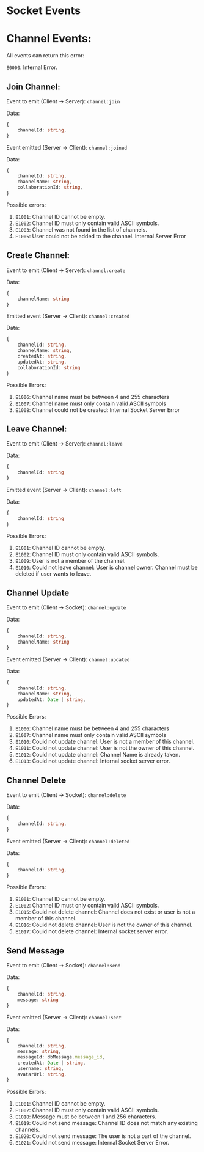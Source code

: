 # Socket Events


# Channel Events:  

All events can return this error:

`E0000`: Internal Error.



## Join Channel: 

Event to emit (Client -> Server): `channel:join`

Data: 
```typescript
{
    channelId: string,
}
```

Event emitted (Server -> Client): `channel:joined`

Data: 
```typescript
{
    channelId: string,
    channelName: string,
    collaborationId: string,
}
```

Possible errors: 

1. `E1001`: Channel ID cannot be empty.
2. `E1002`: Channel ID must only contain valid ASCII symbols. 
3. `E1003`: Channel was not found in the list of channels.
5. `E1005`: User could not be added to the channel. Internal Server Error


## Create Channel:

Event to emit (Client -> Server): `channel:create`

Data: 

```typescript
{
    channelName: string
}
```


Emitted event (Server -> Client): `channel:created`

Data: 
```typescript
{
    channelId: string,
    channelName: string,
    createdAt: string,
    updatedAt: string,
    collaborationId: string
}
```

Possible Errors: 

1. `E1006`: Channel name must be between 4 and 255 characters
2. `E1007`: Channel name must only contain valid ASCII symbols
3. `E1008`: Channel could not be created: Internal Socket Server Error

## Leave Channel:

Event to emit (Client -> Server): `channel:leave`

Data:

```typescript
{
    channelId: string
}
```

Emitted event (Server -> Client): `channel:left`

Data: 
```typescript
{
    channelId: string 
}
```

Possible Errors:
1. `E1001`: Channel ID cannot be empty.
2. `E1002`: Channel ID must only contain valid ASCII symbols. 
3. `E1009`: User is not a member of the channel. 
4. `E1010`: Could not leave channel: User is channel owner. Channel must be deleted if user wants to leave.

## Channel Update

Event to emit (Client -> Socket): `channel:update`

Data:

```typescript
{
    channelId: string,
    channelName: string
}
```

Event emitted (Server -> Client): `channel:updated`

Data:

```typescript
{
    channelId: string,
    channelName: string,
    updatedAt: Date | string,
}
```

Possible Errors:

1. `E1006`: Channel name must be between 4 and 255 characters
2. `E1007`: Channel name must only contain valid ASCII symbols
3. `E1010`: Could not update channel: User is not a member of this channel.
4. `E1011`: Could not update channel: User is not the owner of this channel.
5. `E1012`: Could not update channel: Channel Name is already taken.
6. `E1013`: Could not update channel: Internal socket server error.



   
## Channel Delete

Event to emit (Client -> Socket): `channel:delete`

Data:

```typescript
{
    channelId: string,
}
```

Event emitted (Server -> Client): `channel:deleted`

Data:

```typescript
{
    channelId: string,
}
```

Possible Errors:

1. `E1001`: Channel ID cannot be empty.
2. `E1002`: Channel ID must only contain valid ASCII symbols. 
3. `E1015`: Could not delete channel: Channel does not exist or user is not a member of this channel.
4. `E1016`: Could not delete channel: User is not the owner of this channel.
5. `E1017`: Could not delete channel: Internal socket server error.
   
## Send Message

Event to emit (Client -> Socket): `channel:send`

Data:

```typescript
{
    channelId: string,
    message: string
}
```

Event emitted (Server -> Client): `channel:sent`

Data:

```typescript
{
    channelId: string,
    message: string,
    messageId: dbMessage.message_id,
    createdAt: Date | string,
    username: string,
    avatarUrl: string,
}
```

Possible Errors:

1. `E1001`: Channel ID cannot be empty.
2. `E1002`: Channel ID must only contain valid ASCII symbols. 
3. `E1018`: Message must be between 1 and 256 characters.
4. `E1019`: Could not send message: Channel ID does not match any existing channels.
5. `E1020`: Could not send message: The user is not a part of the channel.
5. `E1021`: Could not send message: Internal Socket Server Error.
